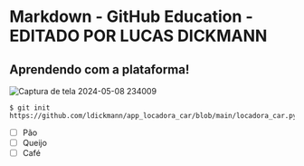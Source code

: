 # Markdown - GitHub Education - EDITADO POR LUCAS DICKMANN
## Aprendendo com a plataforma!


![Captura de tela 2024-05-08 234009](https://github.com/Exp-Communicate-Using-Markdown-Cohort-1/series-communicate-using-markdown-ldickmann/assets/131892016/f4f225aa-e8ec-4e77-9a86-acb8b1aaa457)

```
$ git init
https://github.com/ldickmann/app_locadora_car/blob/main/locadora_car.py
```

- [ ] Pão
- [ ] Queijo
- [ ] Café
